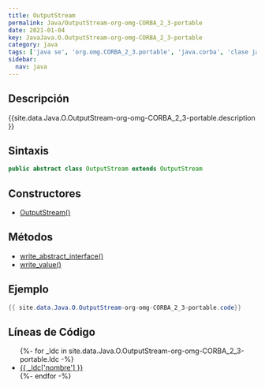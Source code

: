 ```yaml
---
title: OutputStream
permalink: Java/OutputStream-org-omg-CORBA_2_3-portable
date: 2021-01-04
key: JavaJava.O.OutputStream-org-omg-CORBA_2_3-portable
category: java
tags: ['java se', 'org.omg.CORBA_2_3.portable', 'java.corba', 'clase java', 'JDKJava 1.2']
sidebar: 
  nav: java
---
```


## Descripción
{{site.data.Java.O.OutputStream-org-omg-CORBA_2_3-portable.description }}

## Sintaxis
~~~java
public abstract class OutputStream extends OutputStream
~~~

## Constructores
* [OutputStream()](/Java/OutputStream-org-omg-CORBA_2_3-portable/OutputStream/)

## Métodos
* [write_abstract_interface()](/Java/OutputStream-org-omg-CORBA_2_3-portable/write_abstract_interface)
* [write_value()](/Java/OutputStream-org-omg-CORBA_2_3-portable/write_value)

## Ejemplo
~~~java
{{ site.data.Java.O.OutputStream-org-omg-CORBA_2_3-portable.code}}
~~~

## Líneas de Código
<ul>
{%- for _ldc in site.data.Java.O.OutputStream-org-omg-CORBA_2_3-portable.ldc -%}
   <li>
       <a href="{{_ldc['url'] }}">{{ _ldc['nombre'] }}</a>
   </li>
{%- endfor -%}
</ul>
